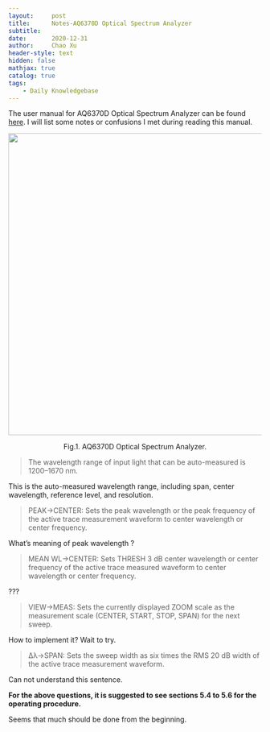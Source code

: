 ```yaml
---
layout:     post
title:      Notes-AQ6370D Optical Spectrum Analyzer
subtitle:   
date:       2020-12-31
author:     Chao Xu
header-style: text
hidden: false
mathjax: true
catalog: true
tags:
    - Daily Knowledgebase
---
```


The user manual for AQ6370D Optical Spectrum Analyzer can be found [here](https://cdn.tmi.yokogawa.com/1/6058/files/IMAQ6370D-01EN.pdf). I will list some notes or confusions I met during reading this manual.

<p align="center">
<img src="https://i.loli.net/2020/12/31/wpb54INkeFHs97z.jpg" width=600pix>
</p>
<p style="text-align:center;">Fig.1. AQ6370D Optical Spectrum Analyzer.</p>

> The wavelength range of input light that can be auto-measured is 1200–1670 nm.

This is the auto-measured wavelength range, including span, center wavelength, reference level, and resolution.

> PEAK→CENTER: Sets the peak wavelength or the peak frequency of the active trace measurement waveform to center wavelength or center frequency.

What’s meaning of peak wavelength ?

> MEAN WL→CENTER: Sets THRESH 3 dB center wavelength or center frequency of the active trace measured waveform to center wavelength or center frequency.

???

> VIEW→MEAS: Sets the currently displayed ZOOM scale as the measurement scale (CENTER, START, STOP, SPAN) for the next sweep.

How to implement it? Wait to try.

> Δλ→SPAN: Sets the sweep width as six times the RMS 20 dB width of the active trace measurement waveform.

Can not understand this sentence.

**For the above questions, it is suggested to see sections 5.4 to 5.6 for the operating procedure.**

Seems that much should be done from the beginning.